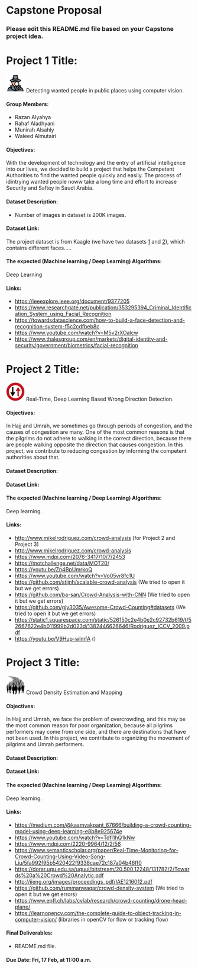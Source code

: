 # Capstone Proposal


### Please edit this README.md file based on your Capstone project idea.

# Project 1 Title:
<img src="detective.png" width="50" height="50">  Detecting wanted people in public places using computer vision.

#### Group Members:
- Razan Alyahya
- Rahaf Aladhyani
- Munirah Alsahly
- Waleed Almutairi

#### Objectives:
With the development of technology and the entry of artificial intelligence into our lives, we decided to build a project that helps the Competent Authorities to find the wanted people quickly and easily. The process of idintrying wanted people noww take a long time and effort to increase Security and Saftey in Saudi Arabia.


#### Dataset Description:
- Number of images in dataset is 200K images.

#### Dataset Link:
The project dataset is from Kaagle (we have two datasets  [1](https://www.kaggle.com/datasets/ashishjangra27/gender-recognition-200k-images-celeba) and [2](https://www.kaggle.com/datasets/almightyj/person-face-dataset-thispersondoesnotexist)), which contains different faces.....


#### The expected (Machine learning / Deep Learning) Algorithms:
Deep Learning

#### Links:
- https://ieeexplore.ieee.org/document/9377205
- https://www.researchgate.net/publication/353295394_Criminal_Identification_System_using_Facial_Recognition
- https://towardsdatascience.com/how-to-build-a-face-detection-and-recognition-system-f5c2cdfbeb8c
- https://www.youtube.com/watch?v=M5v2rXOalcw
- https://www.thalesgroup.com/en/markets/digital-identity-and-security/government/biometrics/facial-recognition


# Project 2 Title:
<img src="Direction.png" width="50" height="50">  Real-Time, Deep Learning Based Wrong Direction Detection.


#### Objectives:
In Hajj and Umrah, we sometimes go through periods of congestion, and the causes of congestion are many. One of the most common reasons is that the pilgrims do not adhere to walking in the correct direction, because there are people walking opposite the direction that causes congestion. In this project, we contribute to reducing congestion by informing the competent authorities about that.

#### Dataset Description:


#### Dataset Link:


#### The expected (Machine learning / Deep Learning) Algorithms:
Deep learning.



#### Links: 
- http://www.mikelrodriguez.com/crowd-analysis (for Project 2 and Project 3)
- http://www.mikelrodriguez.com/crowd-analysis
- https://www.mdpi.com/2076-3417/10/7/2453
- https://motchallenge.net/data/MOT20/
- https://youtu.be/Zn4BpUmrkoQ
- https://www.youtube.com/watch?v=Vo05vr8fc1U
- https://github.com/stijnh/scalable-crowd-analysis (We tried to open it but we get errors)
- https://github.com/ba-san/Crowd-Analysis-with-CNN (We tried to open it but we get errors)
- https://github.com/gjy3035/Awesome-Crowd-Counting#datasets (We tried to open it but we get errors)
- https://static1.squarespace.com/static/526150c2e4b0e2c92732b619/t/52667622e4b011999b2d023d/1382446626646/Rodriguez_ICCV_2009.pdf
- https://youtu.be/V9Hup-wImfA ()

# Project 3 Title:
<img src="density.png" width="50" height="50">  Crowd Density Estimation and Mapping

#### Objectives:
In Hajj and Umrah, we face the problem of overcrowding, and this may be the most common reason for poor organization, because all pilgrims performers may come from one side, and there are destinations that have not been used. In this project, we contribute to organizing the movement of pilgrims and Umrah performers.

#### Dataset Description:


#### Dataset Link:


#### The expected (Machine learning / Deep Learning) Algorithms:
Deep learning.



#### Links:
- https://medium.com/@kaamyakpant_67666/building-a-crowd-counting-model-using-deep-learning-e8b8e925674e
- https://www.youtube.com/watch?v=Tdfl1hQ1kNw
- https://www.mdpi.com/2220-9964/12/2/56
- https://www.semanticscholar.org/paper/Real-Time-Monitoring-for-Crowd-Counting-Using-Video-Song-Liu/5fa992f95b5420422f9338cae72c187a04b46ff0
- https://dorar.uqu.edu.sa/uquui/bitstream/20.500.12248/131782/2/Towards%20a%20Crowd%20Analytic.pdf
- http://iieng.org/images/proceedings_pdf/IAE1216012.pdf
- https://github.com/rummanwaqar/crowd-density-system (We tried to open it but we get errors)
- https://www.epfl.ch/labs/cvlab/research/crowd-counting/drone-head-plane/
- https://learnopencv.com/the-complete-guide-to-object-tracking-in-computer-vision/ (libraries in openCV for flow or tracking flow)



#### Final Deliverables:
- README.md file.


#### Due Date: Fri, 17 Feb, at 11:00 a.m.
